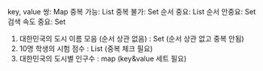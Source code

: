 key, value 쌍: Map
중복 가능: List
중복 불가: Set
순서 중요: List
순서 안중요: Set
검색 속도 중요: Set

1) 대한민국의 도시 이름 모음 (순서 상관 없음) : Set (순서 상관 없고 중복 안됨)
2) 10명 학생의 시험 점수 : List (중복 체크 필요)
3) 대한민국의 도시별 인구수 : map (key&value 세트 필요)